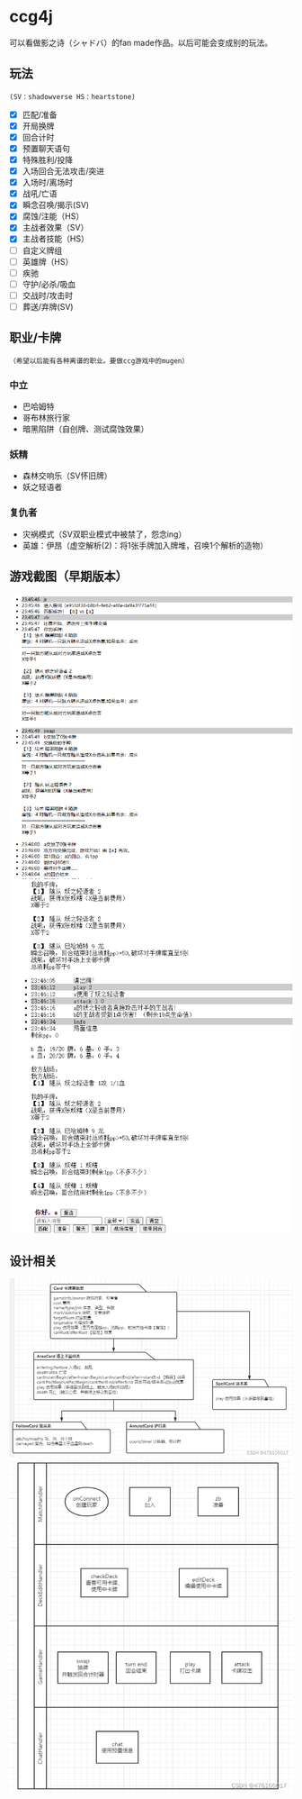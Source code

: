 # ccg4j

可以看做影之诗（シャドバ）的fan made作品。以后可能会变成别的玩法。

## 玩法
`(SV：shadowverse HS：heartstone)`
- [x] 匹配/准备
- [x] 开局换牌
- [x] 回合计时
- [x] 预置聊天语句
- [x] 特殊胜利/投降
- [x] 入场回合无法攻击/突进
- [x] 入场时/离场时
- [x] 战吼/亡语
- [x] 瞬念召唤/揭示(SV)
- [x] 腐蚀/注能（HS）
- [x] 主战者效果（SV）
- [x] 主战者技能（HS）
- [ ] 自定义牌组
- [ ] 英雄牌（HS）
- [ ] 疾驰
- [ ] 守护/必杀/吸血
- [ ] 交战时/攻击时
- [ ] 葬送/弃牌(SV)

## 职业/卡牌
`（希望以后能有各种离谱的职业。要做ccg游戏中的mugen）`
### 中立
- 巴哈姆特
- 哥布林旅行家
- 暗黑陷阱（自创牌、测试腐蚀效果）

### 妖精
- 森林交响乐（SV怀旧牌）
- 妖之轻语者

### 复仇者
- 灾祸模式（SV双职业模式中被禁了，怨念ing）
- 英雄：伊昂（虚空解析(2)：将1张手牌加入牌堆，召唤1个解析的造物）

## 游戏截图（早期版本）
![img.png](imgs/snapshot1.png)
![img.png](imgs/snapshot2.png)

## 设计相关
![img.png](imgs/uml.png)
![img.png](imgs/apis.png)


